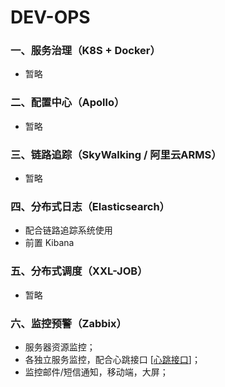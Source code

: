 # DEV-OPS


### 一、服务治理（K8S + Docker）
 * 暂略



### 二、配置中心（Apollo）
 * 暂略



### 三、链路追踪（SkyWalking / 阿里云ARMS）
 * 暂略



### 四、分布式日志（Elasticsearch）
 * 配合链路追踪系统使用
 * 前置 Kibana 



### 五、分布式调度（XXL-JOB）
 * 暂略



### 六、监控预警（Zabbix）
 * 服务器资源监控；
 * 各独立服务监控，配合心跳接口 [[心跳接口](02-HTTP-API.md)]；
 * 监控邮件/短信通知，移动端，大屏；


